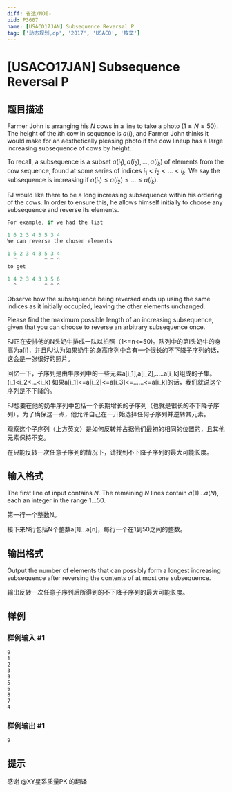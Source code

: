 ```yaml
---
diff: 省选/NOI-
pid: P3607
name: [USACO17JAN] Subsequence Reversal P
tag: ['动态规划,dp', '2017', 'USACO', '枚举']
---
```

# [USACO17JAN] Subsequence Reversal P
## 题目描述

Farmer John is arranging his $N$ cows in a line to take a photo ($1 \leq N \leq 50$). The height of the $i$th cow in sequence is $a(i)$, and Farmer John thinks it would make for an aesthetically pleasing photo if the cow lineup has a large increasing subsequence of cows by height.

To recall, a subsequence is a subset $a(i_1), a(i_2), \ldots, a(i_k)$ of elements from the cow sequence, found at some series of indices $i_1 < i_2 < \ldots < i_k$. We say the subsequence is increasing if $a(i_1) \leq a(i_2) \leq \ldots \leq a(i_k)$.

FJ would like there to be a long increasing subsequence within his ordering of the cows. In order to ensure this, he allows himself initially to choose any subsequence and reverse its elements.

```cpp
For example, if we had the list

1 6 2 3 4 3 5 3 4
We can reverse the chosen elements

1 6 2 3 4 3 5 3 4
  ^         ^ ^ ^
to get

1 4 2 3 4 3 3 5 6
  ^         ^ ^ ^
```
Observe how the subsequence being reversed ends up using the same indices as it initially occupied, leaving the other elements unchanged.

Please find the maximum possible length of an increasing subsequence, given that you can choose to reverse an arbitrary subsequence once.


FJ正在安排他的N头奶牛排成一队以拍照（1<=n<=50)。队列中的第i头奶牛的身高为a[i]，并且FJ认为如果奶牛的身高序列中含有一个很长的不下降子序列的话，这会是一张很好的照片。


回忆一下，子序列是由牛序列中的一些元素a[i\_1],a[i\_2],.....a[i\_k]组成的子集。(i\_1<i\_2<...<i\_k) 如果a[i\_1]<=a[i\_2]<=a[i\_3]<=......<=a[i\_k]的话，我们就说这个序列是不下降的。


FJ想要在他的奶牛序列中包括一个长期增长的子序列（也就是很长的不下降子序列）。为了确保这一点，他允许自己在一开始选择任何子序列并逆转其元素。


观察这个子序列（上方英文）是如何反转并占据他们最初的相同的位置的，且其他元素保持不变。


在只能反转一次任意子序列的情况下，请找到不下降子序列的最大可能长度。

## 输入格式

The first line of input contains $N$. The remaining $N$ lines contain $a(1) \ldots a(N)$, each an integer in the range $1 \ldots 50$.

第一行一个整数N。


接下来N行包括N个整数a[1]...a[n]，每行一个在1到50之间的整数。

## 输出格式

Output the number of elements that can possibly form a longest increasing subsequence after reversing the contents of at most one subsequence.

输出反转一次任意子序列后所得到的不下降子序列的最大可能长度。

## 样例

### 样例输入 #1
```
9
1
2
3
9
5
6
8
7
4
```
### 样例输出 #1
```
9

```
## 提示

感谢 @XY星系质量PK  的翻译

